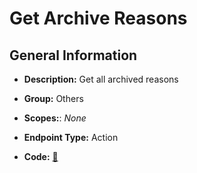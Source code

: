 # Get Archive Reasons

## General Information

- **Description:** Get all archived reasons

- **Group:** Others
- **Scopes:**: _None_
- **Endpoint Type:** Action
- **Code:** [🔗](https://github.com/NangoHQ/integration-templates/tree/main/integrations/lever-sandbox/actions/get-archive-reasons.ts)
